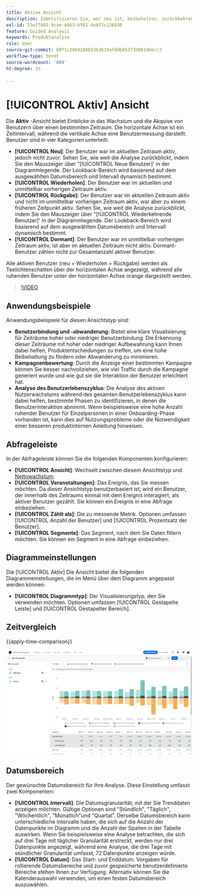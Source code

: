 ```yaml
---
title: Aktive Ansicht
description: Identifizieren Sie, wer neu ist, beibehalten, zurückkehren oder ruhend ist.
exl-id: 53ef7485-9cae-4663-bf61-4eb77c126830
feature: Guided Analysis
keywords: Produktanalyse
role: User
source-git-commit: 60f1c20b4188b5363619af49b85373d081db6cc3
workflow-type: tm+mt
source-wordcount: '604'
ht-degree: 1%

---
```


# [!UICONTROL Aktiv] Ansicht

Die **Aktiv** -Ansicht bietet Einblicke in das Wachstum und die Akquise von Benutzern über einen bestimmten Zeitraum. Die horizontale Achse ist ein Zeitintervall, während die vertikale Achse eine Benutzermessung darstellt. Benutzer sind in vier Kategorien unterteilt:

* **[!UICONTROL Neu]**: Der Benutzer war im aktuellen Zeitraum aktiv, jedoch nicht zuvor. Sehen Sie, wie weit die Analyse zurückblickt, indem Sie den Mauszeiger über &quot;[!UICONTROL Neue Benutzer]&#39; in der Diagrammlegende. Der Lookback-Bereich wird basierend auf dem ausgewählten Datumsbereich und Intervall dynamisch bestimmt.
* **[!UICONTROL Wiederholen]**: Der Benutzer war im aktuellen und unmittelbar vorherigen Zeitraum aktiv.
* **[!UICONTROL Rückgabe]**: Der Benutzer war im aktuellen Zeitraum aktiv und nicht im unmittelbar vorherigen Zeitraum aktiv, war aber zu einem früheren Zeitpunkt aktiv. Sehen Sie, wie weit die Analyse zurückblickt, indem Sie den Mauszeiger über &quot;[!UICONTROL Wiederkehrende Benutzer]&#39; in der Diagrammlegende. Der Lookback-Bereich wird basierend auf dem ausgewählten Datumsbereich und Intervall dynamisch bestimmt.
* **[!UICONTROL Dormant]**: Der Benutzer war im unmittelbar vorherigen Zeitraum aktiv, ist aber im aktuellen Zeitraum nicht aktiv. Dormant-Benutzer zählen nicht zur Gesamtanzahl aktiver Benutzer.

Alle aktiven Benutzer (neu + Wiederholen + Rückgabe) werden als Teelichtenschatten über der horizontalen Achse angezeigt, während alle ruhenden Benutzer unter der horizontalen Achse orange dargestellt werden.

>[!VIDEO](https://video.tv.adobe.com/v/3421667/?learn=on)

## Anwendungsbeispiele

Anwendungsbeispiele für diesen Ansichtstyp sind:

* **Benutzerbindung und -abwanderung:** Bietet eine klare Visualisierung für Zeiträume hoher oder niedriger Benutzerbindung. Die Erkennung dieser Zeiträume mit hoher oder niedriger Aufbewahrung kann Ihnen dabei helfen, Produktentscheidungen zu treffen, um eine hohe Beibehaltung zu fördern oder Abwanderung zu minimieren.
* **Kampagnenbewertung**: Durch die Anzeige einer bestimmten Kampagne können Sie besser nachvollziehen, wie viel Traffic durch die Kampagne generiert wurde und wie gut sie die Interaktion der Benutzer erleichtert hat.
* **Analyse des Benutzerlebenszyklus**: Die Analyse des aktiven Nutzerwachstums während des gesamten Benutzerlebenszyklus kann dabei helfen, bestimmte Phasen zu identifizieren, in denen die Benutzerinteraktion abnimmt. Wenn beispielsweise eine hohe Anzahl ruhender Benutzer für Einzelpersonen in einer Onboarding-Phase vorhanden ist, kann dies auf Nutzungsprobleme oder die Notwendigkeit einer besseren produktinternen Anleitung hinweisen.

## Abfrageleiste

In der Abfrageleiste können Sie die folgenden Komponenten konfigurieren:

* **[!UICONTROL Ansicht]**: Wechselt zwischen diesem Ansichtstyp und [Nettowachstum](net-growth.md).
* **[!UICONTROL Veranstaltungen]**: Das Ereignis, das Sie messen möchten. Da dieser Ansichtstyp benutzerbasiert ist, wird ein Benutzer, der innerhalb des Zeitraums einmal mit dem Ereignis interagiert, als aktiver Benutzer gezählt. Sie können ein Ereignis in eine Abfrage einbeziehen.
* **[!UICONTROL Zählt als]**: Die zu messende Metrik. Optionen umfassen [!UICONTROL Anzahl der Benutzer] und [!UICONTROL Prozentsatz der Benutzer].
* **[!UICONTROL Segmente]**: Das Segment, nach dem Sie Daten filtern möchten. Sie können ein Segment in eine Abfrage einbeziehen.

## Diagrammeinstellungen

Die [!UICONTROL Aktiv] Die Ansicht bietet die folgenden Diagrammeinstellungen, die im Menü über dem Diagramm angepasst werden können:

* **[!UICONTROL Diagrammtyp]**: Der Visualisierungstyp, den Sie verwenden möchten. Optionen umfassen [!UICONTROL Gestapelte Leiste] und [!UICONTROL Gestapelter Bereich].

## Zeitvergleich

{{apply-time-comparison}}

![Vergleich der aktiven Zeit](../assets/active-compare.png)

## Datumsbereich

Der gewünschte Datumsbereich für Ihre Analyse. Diese Einstellung umfasst zwei Komponenten:

* **[!UICONTROL Intervall]**: Die Datumsgranularität, mit der Sie Trenddaten anzeigen möchten. Gültige Optionen sind &quot;Stündlich&quot;, &quot;Täglich&quot;, &quot;Wöchentlich&quot;, &quot;Monatlich&quot;und &quot;Quartal&quot;. Derselbe Datumsbereich kann unterschiedliche Intervalle haben, die sich auf die Anzahl der Datenpunkte im Diagramm und die Anzahl der Spalten in der Tabelle auswirken. Wenn Sie beispielsweise eine Analyse betrachten, die sich auf drei Tage mit täglicher Granularität erstreckt, werden nur drei Datenpunkte angezeigt, während eine Analyse, die drei Tage mit stündlicher Granularität umfasst, 72 Datenpunkte anzeigen würde.
* **[!UICONTROL Datum]**: Das Start- und Enddatum. Vorgaben für rollierende Datumsbereiche und zuvor gespeicherte benutzerdefinierte Bereiche stehen Ihnen zur Verfügung. Alternativ können Sie die Kalenderauswahl verwenden, um einen festen Datumsbereich auszuwählen.
